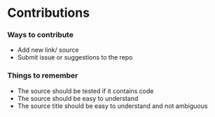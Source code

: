 # Contributions

### Ways to contribute

- Add new link/ source
- Submit issue or suggestions to the repo

### Things to remember

- The source should be tested if it contains code
- The source should be easy to understand
- The source title should be easy to understand and not ambiguous
